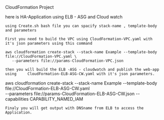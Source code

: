 CloudFormation Project 

here is HA-Application using ELB - ASG and Cloud watch 

    using Create.sh bash file you can spacify stack-name , template-body and parameters

    First you need to build the VPC using CloudFormation-VPC.yaml with it's json parameters using this command 
    
    aws cloudformation create-stack --stack-name Example --template-body file://CloudFormation-VPC.yaml \
       --parameters file://params-CloudFormation-VPC.json  

    then you will build the ELB -ASG - cloudwatch and publish the web-app using  	CloudFormation-ELB-ASG-CW.yaml with it's json parameters.

aws cloudformation create-stack --stack-name Example --template-body file://CloudFormation-ELB-ASG-CW.yaml \
--parameters file://params-CloudFormation-ELB-ASG-CW.json  --capabilities CAPABILITY_NAMED_IAM


    Finaly you will get output with DNSname from ELB to access the Application. 
